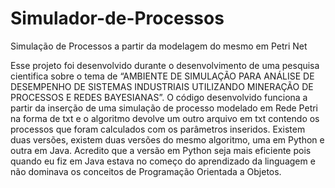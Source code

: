 # Simulador-de-Processos
Simulação de Processos a partir da modelagem do mesmo em Petri Net

Esse projeto foi desenvolvido durante o desenvolvimento de uma pesquisa cientifica sobre o tema de “AMBIENTE DE SIMULAÇÃO PARA ANÁLISE DE DESEMPENHO DE SISTEMAS INDUSTRIAIS UTILIZANDO MINERAÇÃO DE PROCESSOS E REDES BAYESIANAS”. 
O código desenvolvido funciona a partir da inserção de uma simulação de processo modelado em Rede Petri na forma de txt e o algoritmo devolve um outro arquivo em txt contendo os processos que foram calculados com os parâmetros inseridos. 
Existem duas versões, existem duas versões do mesmo algoritmo, uma em Python e outra em Java. Acredito que a versão em Python seja mais eficiente pois quando eu fiz em Java estava no começo do aprendizado da linguagem e não dominava os conceitos de Programação Orientada a Objetos.
